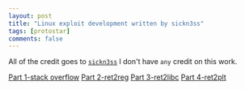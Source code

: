 ```yaml
---
layout: post
title: "Linux exploit development written by sickn3ss"
tags: [protostar]
comments: false
---
```


All of the credit goes to <a href="https://www.blogger.com/profile/17691718852120293893">`sickn3ss`</a> I don't have `any` credit on this work.

<a href="/files/part1-stackoverflow.pdf">Part 1-stack overflow</a>
<a href="/files/part2-reg2reg.pdf">Part 2-ret2reg</a>
<a href="/files/part3-ret2libc.pdf">Part 3-ret2libc</a>
<a href="/files/part1-ret2plt.pdf">Part 4-ret2plt</a>

